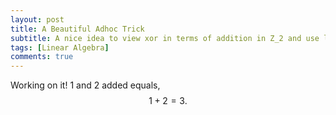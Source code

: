 ```yaml
---
layout: post
title: A Beautiful Adhoc Trick
subtitle: A nice idea to view xor in terms of addition in Z_2 and use linear algebra that cracks quite a few problems
tags: [Linear Algebra]
comments: true
---
```


Working on it! $1$ and $2$ added equals, $$1 + 2 = 3.$$
